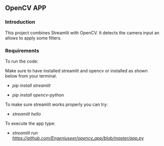 ## OpenCV APP

### Introduction

This project combines Streamlit with OpenCV. It detects the camera input an allows to apply some filters.

### Requirements

To run the code:

Make sure to have installed streamlit and opencv or installed as shown below from your terminal.

* *pip install streamlit* 

* *pip install opencv-python*


To make sure streamlit works properly you can try:

* *streamlit hello*
  
To execute the app type:

* *streamlit run https://github.com/Engeniuseer/opencv_app/blob/master/app.py*
